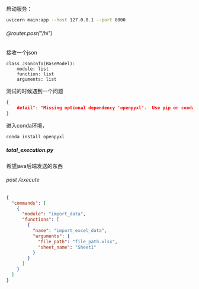 启动服务：

```bash
uvicorn main:app --host 127.0.0.1 --port 8000
```

###### @router.post("/hi")

接收一个json

```
class JsonInfo(BaseModel):
    module: list
    function: list
    arguments: list
```

测试的时候遇到一个问题

```json
{
    detail": "Missing optional dependency 'openpyxl'.  Use pip or conda to install openpyxl."
}
```

进入conda环境，

```bash
conda install openpyxl
```

##### total_execution.py

希望java后端发送的东西

###### post /execute

```json
{
  "commands": [
    {
      "module": "import_data",
      "functions": [
        {
          "name": "import_excel_data",
          "arguments": {
            "file_path": "file_path.xlsx",
            "sheet_name": "Sheet1"
          }
        }
      ]
    }
  ]
}

```



